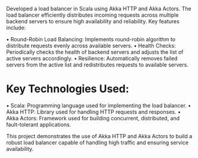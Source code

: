 Developed a load balancer in Scala using Akka HTTP and Akka Actors. The load balancer efficiently distributes incoming requests across multiple backend servers to ensure high availability and reliability. Key features include:

 • Round-Robin Load Balancing: Implements round-robin algorithm to distribute requests evenly across available servers.
 • Health Checks: Periodically checks the health of backend servers and adjusts the list of active servers accordingly.
 • Resilience: Automatically removes failed servers from the active list and redistributes requests to available servers.

# Key Technologies Used:
• Scala: Programming language used for implementing the load balancer.
• Akka HTTP: Library used for handling HTTP requests and responses.
• Akka Actors: Framework used for building concurrent, distributed, and fault-tolerant applications.

This project demonstrates the use of Akka HTTP and Akka Actors to build a robust load balancer capable of handling high traffic and ensuring service availability.
